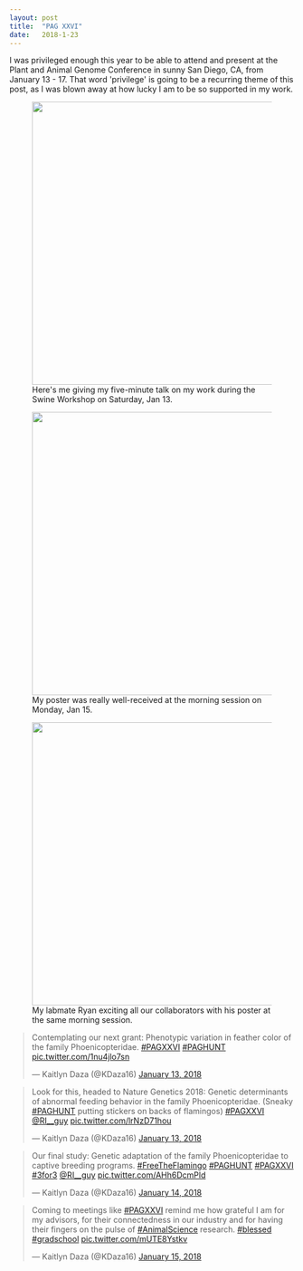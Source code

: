 ```yaml
---
layout: post
title:  "PAG XXVI"
date:   2018-1-23
---
```


<p class="intro"><span class="dropcap">I</span> was privileged enough this year to be able to attend and present at the Plant and Animal Genome Conference in sunny San Diego, CA, from January 13 - 17. That word 'privilege' is going to be a recurring theme of this post, as I was blown away at how lucky I am to be so supported in my work.</p>

<figure>
<img src="{{ '/assets/img/Daza_Jorgenson_PAG.jpg' | prepend: site.baserul }}" alt="" style="width: 500px;">
<figcaption>Here's me giving my five-minute talk on my work during the Swine Workshop on Saturday, Jan 13.</figcaption>
</figure>

<figure>
<img src="{{ '/assets/img/Daza_Poster_PAG.jpg' | prepend: site.baserul }}" alt="" style="width: 500px;">
<figcaption>My poster was really well-received at the morning session on Monday, Jan 15.</figcaption>
</figure>

<figure>
<img src="{{ '/assets/img/Ryan_Poster_PAG.jpg' | prepend: site.baserul }}" alt="" style="width: 500px;">
<figcaption>My labmate Ryan exciting all our collaborators with his poster at the same morning session.</figcaption>
</figure>

<blockquote class="twitter-tweet tw-align-center" data-lang="en"><p lang="en" dir="ltr">Contemplating our next grant: Phenotypic variation in feather color of the family Phoenicopteridae. <a href="https://twitter.com/hashtag/PAGXXVI?src=hash&amp;ref_src=twsrc%5Etfw">#PAGXXVI</a> <a href="https://twitter.com/hashtag/PAGHUNT?src=hash&amp;ref_src=twsrc%5Etfw">#PAGHUNT</a> <a href="https://t.co/1nu4jlo7sn">pic.twitter.com/1nu4jlo7sn</a></p>&mdash; Kaitlyn Daza (@KDaza16) <a href="https://twitter.com/KDaza16/status/952271068273696768?ref_src=twsrc%5Etfw">January 13, 2018</a></blockquote>
<script async src="https://platform.twitter.com/widgets.js" charset="utf-8"></script>

<blockquote class="twitter-tweet tw-align-center" data-lang="en"><p lang="en" dir="ltr">Look for this, headed to Nature Genetics 2018: Genetic determinants of abnormal feeding behavior in the family Phoenicopteridae. (Sneaky <a href="https://twitter.com/hashtag/PAGHUNT?src=hash&amp;ref_src=twsrc%5Etfw">#PAGHUNT</a> putting stickers on backs of flamingos) <a href="https://twitter.com/hashtag/PAGXXVI?src=hash&amp;ref_src=twsrc%5Etfw">#PAGXXVI</a> <a href="https://twitter.com/RI__guy?ref_src=twsrc%5Etfw">@RI__guy</a> <a href="https://t.co/lrNzD71hou">pic.twitter.com/lrNzD71hou</a></p>&mdash; Kaitlyn Daza (@KDaza16) <a href="https://twitter.com/KDaza16/status/952279435138424832?ref_src=twsrc%5Etfw">January 13, 2018</a></blockquote>
<script async src="https://platform.twitter.com/widgets.js" charset="utf-8"></script>

<blockquote class="twitter-tweet tw-align-center" data-lang="en"><p lang="en" dir="ltr">Our final study: Genetic adaptation of the family Phoenicopteridae to captive breeding programs. <a href="https://twitter.com/hashtag/FreeTheFlamingo?src=hash&amp;ref_src=twsrc%5Etfw">#FreeTheFlamingo</a> <a href="https://twitter.com/hashtag/PAGHUNT?src=hash&amp;ref_src=twsrc%5Etfw">#PAGHUNT</a> <a href="https://twitter.com/hashtag/PAGXXVI?src=hash&amp;ref_src=twsrc%5Etfw">#PAGXXVI</a> <a href="https://twitter.com/hashtag/3for3?src=hash&amp;ref_src=twsrc%5Etfw">#3for3</a> <a href="https://twitter.com/RI__guy?ref_src=twsrc%5Etfw">@RI__guy</a> <a href="https://t.co/AHh6DcmPld">pic.twitter.com/AHh6DcmPld</a></p>&mdash; Kaitlyn Daza (@KDaza16) <a href="https://twitter.com/KDaza16/status/952634974250852352?ref_src=twsrc%5Etfw">January 14, 2018</a></blockquote>
<script async src="https://platform.twitter.com/widgets.js" charset="utf-8"></script>





<blockquote class="twitter-tweet tw-align-center" data-lang="en"><p lang="en" dir="ltr">Coming to meetings like <a href="https://twitter.com/hashtag/PAGXXVI?src=hash&amp;ref_src=twsrc%5Etfw">#PAGXXVI</a> remind me how grateful I am for my advisors, for their connectedness in our industry and for having their fingers on the pulse of <a href="https://twitter.com/hashtag/AnimalScience?src=hash&amp;ref_src=twsrc%5Etfw">#AnimalScience</a> research. <a href="https://twitter.com/hashtag/blessed?src=hash&amp;ref_src=twsrc%5Etfw">#blessed</a> <a href="https://twitter.com/hashtag/gradschool?src=hash&amp;ref_src=twsrc%5Etfw">#gradschool</a> <a href="https://t.co/mUTE8Ystkv">pic.twitter.com/mUTE8Ystkv</a></p>&mdash; Kaitlyn Daza (@KDaza16) <a href="https://twitter.com/KDaza16/status/952698309948293120?ref_src=twsrc%5Etfw">January 15, 2018</a></blockquote>
<script async src="https://platform.twitter.com/widgets.js" charset="utf-8"></script>

